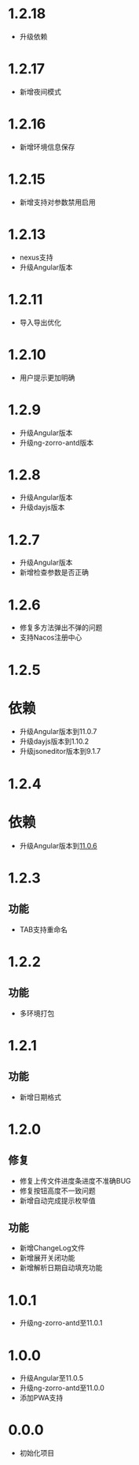 # 1.2.18
- 升级依赖
# 1.2.17
- 新增夜间模式
# 1.2.16
- 新增环境信息保存
# 1.2.15
- 新增支持对参数禁用启用
# 1.2.13
- nexus支持
- 升级Angular版本
# 1.2.11
- 导入导出优化
# 1.2.10
- 用户提示更加明确
# 1.2.9
- 升级Angular版本
- 升级ng-zorro-antd版本
# 1.2.8
- 升级Angular版本
- 升级dayjs版本
# 1.2.7
- 升级Angular版本
- 新增检查参数是否正确
# 1.2.6
- 修复多方法弹出不弹的问题
- 支持Nacos注册中心
# 1.2.5
# 依赖
- 升级Angular版本到11.0.7
- 升级dayjs版本到1.10.2
- 升级jsoneditor版本到9.1.7
# 1.2.4
# 依赖
- 升级Angular版本到[11.0.6](https://github.com/angular/angular/blob/master/CHANGELOG.md#1106-2021-01-06)
# 1.2.3
## 功能
- TAB支持重命名
# 1.2.2
## 功能
- 多环境打包
# 1.2.1
## 功能
- 新增日期格式
# 1.2.0
## 修复
- 修复上传文件进度条进度不准确BUG
- 修复按钮高度不一致问题
- 新增自动完成提示枚举值
## 功能
- 新增ChangeLog文件
- 新增展开关闭功能
- 新增解析日期自动填充功能
# 1.0.1
- 升级ng-zorro-antd至11.0.1
# 1.0.0
- 升级Angular至11.0.5
- 升级ng-zorro-antd至11.0.0
- 添加PWA支持
# 0.0.0
- 初始化项目

